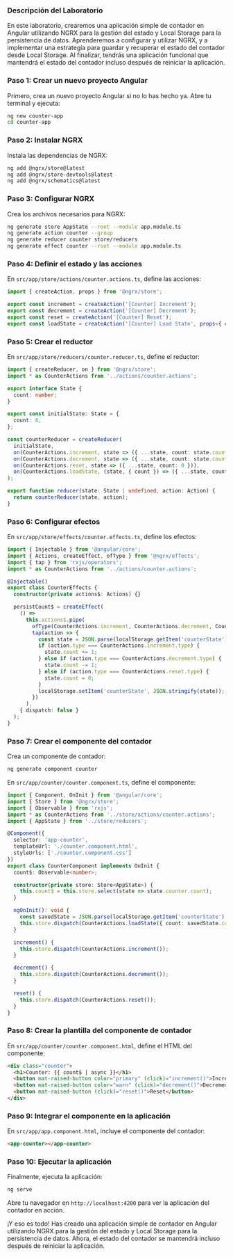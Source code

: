 ### Descripción del Laboratorio

En este laboratorio, crearemos una aplicación simple de contador en Angular utilizando NGRX para la gestión del estado y Local Storage para la persistencia de datos. Aprenderemos a configurar y utilizar NGRX, y a implementar una estrategia para guardar y recuperar el estado del contador desde Local Storage. Al finalizar, tendrás una aplicación funcional que mantendrá el estado del contador incluso después de reiniciar la aplicación.

### Paso 1: Crear un nuevo proyecto Angular

Primero, crea un nuevo proyecto Angular si no lo has hecho ya. Abre tu terminal y ejecuta:

```sh
ng new counter-app
cd counter-app
```

### Paso 2: Instalar NGRX

Instala las dependencias de NGRX:

```sh
ng add @ngrx/store@latest
ng add @ngrx/store-devtools@latest
ng add @ngrx/schematics@latest
```

### Paso 3: Configurar NGRX

Crea los archivos necesarios para NGRX:

```sh
ng generate store AppState --root --module app.module.ts
ng generate action counter --group
ng generate reducer counter store/reducers
ng generate effect counter --root --module app.module.ts
```

### Paso 4: Definir el estado y las acciones

En `src/app/store/actions/counter.actions.ts`, define las acciones:

```typescript
import { createAction, props } from '@ngrx/store';

export const increment = createAction('[Counter] Increment');
export const decrement = createAction('[Counter] Decrement');
export const reset = createAction('[Counter] Reset');
export const loadState = createAction('[Counter] Load State', props<{ count: number }>());
```

### Paso 5: Crear el reductor

En `src/app/store/reducers/counter.reducer.ts`, define el reductor:

```typescript
import { createReducer, on } from '@ngrx/store';
import * as CounterActions from '../actions/counter.actions';

export interface State {
  count: number;
}

export const initialState: State = {
  count: 0,
};

const counterReducer = createReducer(
  initialState,
  on(CounterActions.increment, state => ({ ...state, count: state.count + 1 })),
  on(CounterActions.decrement, state => ({ ...state, count: state.count - 1 })),
  on(CounterActions.reset, state => ({ ...state, count: 0 })),
  on(CounterActions.loadState, (state, { count }) => ({ ...state, count }))
);

export function reducer(state: State | undefined, action: Action) {
  return counterReducer(state, action);
}
```

### Paso 6: Configurar efectos

En `src/app/store/effects/counter.effects.ts`, define los efectos:

```typescript
import { Injectable } from '@angular/core';
import { Actions, createEffect, ofType } from '@ngrx/effects';
import { tap } from 'rxjs/operators';
import * as CounterActions from '../actions/counter.actions';

@Injectable()
export class CounterEffects {
  constructor(private actions$: Actions) {}

  persistCount$ = createEffect(
    () =>
      this.actions$.pipe(
        ofType(CounterActions.increment, CounterActions.decrement, CounterActions.reset),
        tap(action => {
          const state = JSON.parse(localStorage.getItem('counterState') || '{"count": 0}');
          if (action.type === CounterActions.increment.type) {
            state.count += 1;
          } else if (action.type === CounterActions.decrement.type) {
            state.count -= 1;
          } else if (action.type === CounterActions.reset.type) {
            state.count = 0;
          }
          localStorage.setItem('counterState', JSON.stringify(state));
        })
      ),
    { dispatch: false }
  );
}
```

### Paso 7: Crear el componente del contador

Crea un componente de contador:

```sh
ng generate component counter
```

En `src/app/counter/counter.component.ts`, define el componente:

```typescript
import { Component, OnInit } from '@angular/core';
import { Store } from '@ngrx/store';
import { Observable } from 'rxjs';
import * as CounterActions from '../store/actions/counter.actions';
import { AppState } from '../store/reducers';

@Component({
  selector: 'app-counter',
  templateUrl: './counter.component.html',
  styleUrls: ['./counter.component.css']
})
export class CounterComponent implements OnInit {
  count$: Observable<number>;

  constructor(private store: Store<AppState>) {
    this.count$ = this.store.select(state => state.counter.count);
  }

  ngOnInit(): void {
    const savedState = JSON.parse(localStorage.getItem('counterState') || '{"count": 0}');
    this.store.dispatch(CounterActions.loadState({ count: savedState.count }));
  }

  increment() {
    this.store.dispatch(CounterActions.increment());
  }

  decrement() {
    this.store.dispatch(CounterActions.decrement());
  }

  reset() {
    this.store.dispatch(CounterActions.reset());
  }
}
```

### Paso 8: Crear la plantilla del componente de contador

En `src/app/counter/counter.component.html`, define el HTML del componente:

```html
<div class="counter">
  <h1>Counter: {{ count$ | async }}</h1>
  <button mat-raised-button color="primary" (click)="increment()">Increment</button>
  <button mat-raised-button color="warn" (click)="decrement()">Decrement</button>
  <button mat-raised-button (click)="reset()">Reset</button>
</div>
```

### Paso 9: Integrar el componente en la aplicación

En `src/app/app.component.html`, incluye el componente del contador:

```html
<app-counter></app-counter>
```

### Paso 10: Ejecutar la aplicación

Finalmente, ejecuta la aplicación:

```sh
ng serve
```

Abre tu navegador en `http://localhost:4200` para ver la aplicación del contador en acción.

¡Y eso es todo! Has creado una aplicación simple de contador en Angular utilizando NGRX para la gestión del estado y Local Storage para la persistencia de datos. Ahora, el estado del contador se mantendrá incluso después de reiniciar la aplicación.
